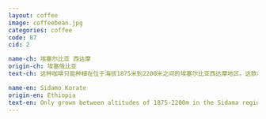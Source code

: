 ```yaml
---
layout: coffee
image: coffeebean.jpg
categories: coffee
code: 87
cid: 2

name-ch: 埃塞尔比亚 西达摩
origin-ch: 埃塞俄比亚
text-ch: 这种咖啡只能种植在位于海拔1875米到2200米之间的埃塞尔比亚西达摩地区。这款87分的精品咖啡豆有一个非常平衡的焦糖口味和轻轻的果味。

name-en: Sidamo Korate
origin-en: Ethiopia
text-en: Only grown between altitudes of 1875-2200m in the Sidama region of Ethiopia, this 87 Q score coffee marries a very well balanced brown sugar sweetness and a syrupy body with tones of soft stoned fruits.  Its substantial mouth-feel and good acidity make this an excellent coffee and we are honoured to be able to feature this coffee in our current offer.
---
```

